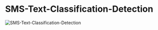 # SMS-Text-Classification-Detection
![SMS-Text-Classification-Detection](https://github.com/user-attachments/assets/d7291590-0ec2-43d5-946c-ba8b5ce92870)
